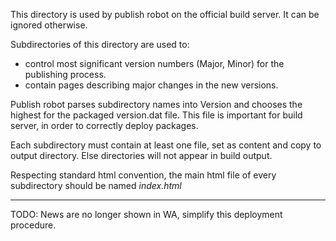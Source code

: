 ﻿This directory is used by publish robot on the official build server. It can be ignored otherwise.

Subdirectories of this directory are used to:

* control most significant version numbers (Major, Minor) for the publishing process.
* contain pages describing major changes in the new versions.

Publish robot parses subdirectory names into Version and chooses the highest for the packaged version.dat file.
This file is important for build server, in order to correctly deploy packages.

Each subdirectory must contain at least one file, set as content and copy to output directory. Else directories will not appear in build output.

Respecting standard html convention, the main html file of every subdirectory should be named *index.html*

----------------------------------

TODO: News are no longer shown in WA, simplify this deployment procedure.